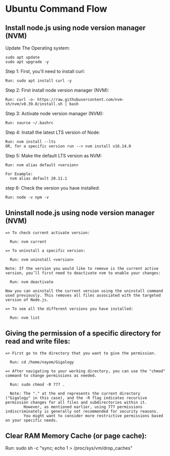 # Ubuntu Command Flow

## Install node.js using node version manager (NVM)
  
  Update The Operating system:
  
    sudo apt update
    sudo apt upgrade -y

  Step 1: First, you'll need to install curl:
    
    Run: sudo apt install curl -y
      
  Step 2: First install node version manager (NVM):
  
    Run: curl -o- https://raw.githubusercontent.com/nvm-sh/nvm/v0.39.0/install.sh | bash
    
  Step 3: Activate node version manager (NVM):
      
    Run: source ~/.bashrc

  Step 4: Install the latest LTS version of Node:

    Run: nvm install --lts
    OR, for a specific version run --> nvm install v16.14.0

  Step 5: Make the default LTS version as NVM:

    Run: nvm alias default <version>
    
    For Example: 
      nvm alias default 20.11.1
      
  step 6: Check the version you have installed:
    
    Run: node -v npm -v


## Uninstall node.js using node version manager (NVM)
    
    => To check current activate version:
      
      Run: nvm current
      
    => To uninstall a specific version:
      
      Run: nvm uninstall <version>

    Note: If the version you would like to remove is the current active version, you’ll first need to deactivate nvm to enable your changes:

      Run: nvm deactivate
    
    Now you can uninstall the current version using the uninstall command used previously. This removes all files associated with the targeted version of Node.js.

    => To see all the different versions you have installed:
      
      Run: nvm list
    
## Giving the permission of a specific directory for read and write files:

    => First go to the directory that you want to give the permission.
      
      Run: cd /home/nayem/Gigalogy

    => After navigating to your working directory, you can use the "chmod" command to change permissions as needed.
      
      Run: sudo chmod -R 777 .

      Note: The "." at the end represents the current directory ("Gigalogy" in this case), and the -R flag indicates recursive permission changes for all files and subdirectories within it. 
            However, as mentioned earlier, using 777 permissions indiscriminately is generally not recommended for security reasons. 
            You might want to consider more restrictive permissions based on your specific needs.


## Clear RAM Memory Cache (or page cache):
Run: sudo sh -c "sync; echo 1 > /proc/sys/vm/drop_caches"
